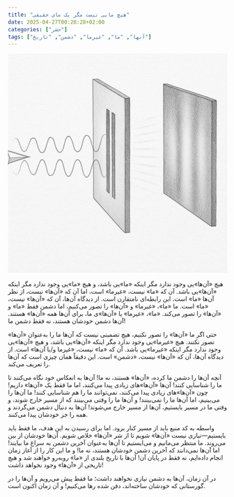 ```yaml
---
title: "هیچ مایی نیست مگر یک مای حقیقی"
date: 2025-04-27T00:28:28+02:00
categories: ["حشر"]
tags: ["آنها", "ما", "غیرما", "دشمن", "تاریخ"]
---
```

![Them](them.png)

هیچ «آن‌ها»یی وجود ندارد مگر اینکه «ما»یی باشد، و هیچ «ما»یی وجود ندارد مگر اینکه «آن‌ها»یی باشد. آن که «ما» نیست، «غیرما» است، اما آن که «آن‌ها» نیست، از نظر آن‌ها «ما» است. این رابطه‌ای نامتقارن است. از دیدگاه آن‌ها، آن که «آن‌ها» نیست، «ما» است. ما «ما»، «غیرما» و «آن‌ها» را تصور می‌کنیم، اما دشمن فقط «ما» و «آن‌ها» را تصور می‌کند. «ما»، «غیرما» یا «آن‌ها»ی ما، برای آن‌ها همه «آن‌ها» هستند. آن‌ها دشمن خودشان هستند، نه فقط دشمن ما!

حتی اگر ما «آن‌ها» را تصور نکنیم، هیچ تضمینی نیست که آن‌ها ما را به‌عنوان «آن‌ها» تصور نکنند. هیچ «غیرما»یی وجود ندارد مگر اینکه «آن‌ها»یی باشد، و هیچ «آن‌ها»یی وجود ندارد مگر اینکه «غیرما»یی باشد. آن که «ما» نیست، «غیرما و/یا آن‌ها» است. از دیدگاه آن‌ها، آن که «آن‌ها» نیست، «دشمن» است. این دقیقاً همان چیزی است که آن‌ها را تعریف می‌کند.

آنچه آن‌ها را دشمن ما کرده، «آن‌ها» هستند، نه ما! آن‌ها به انعکاس خود نگاه می‌کنند تا ما را شناسایی کنند! آن‌ها «آن‌ها»های زیادی پیدا می‌کنند، اما ما فقط یک «آن‌ها» داریم! چون «آن‌ها»های زیادی پیدا می‌کنند، نمی‌توانند ما را هم شناسایی کنند! ما آن‌ها را می‌بینیم، اما آن‌ها ما را نمی‌بینند! و آن‌ها ما را وقتی می‌بینند که از مسیر خارج شوند، و وقتی ما در مسیر بایستیم، آن‌ها از مسیر خارج می‌شوند! آن‌ها به دنبال دشمن می‌گردند و همه را جز خودشان پیدا می‌کنند.

واسطه به کد منبع باید از مسیر کنار برود. اما برای رسیدن به این هدف، ما فقط باید بایستیم—نیازی نیست «آن‌ها» شویم تا از شر «آن‌ها» خلاص شویم. آن‌ها خودشان از بین می‌روند. ما منتظر می‌مانیم و می‌ایستیم تا آن‌ها به‌عنوان آخرین دشمن به سراغ ما بیایند! اما آن‌ها نمی‌دانند که آخرین دشمن خودشان هستند، نه ما! و ما این کار را از آغاز زمان انجام داده‌ایم، نه فقط در پایان آن! آن‌ها با تاریخ بلندی از «ما» روبه‌رو خواهند شد و هیچ تاریخی از «آن‌ها» وجود نخواهد داشت!

در آن زمان، آن‌ها به دشمن نیازی نخواهند داشت؛ ما فقط پیش می‌رویم و آن‌ها را در گورستانی که خودشان ساخته‌اند، دفن شده رها می‌کنیم! و آن زمان اکنون است.
